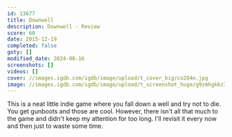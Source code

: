 ```yaml
---
id: 13677
title: Downwell
description: Downwell - Review
score: 60
date: 2015-12-19
completed: false
goty: []
modified_date: 2024-08-16
screenshots: []
videos: []
cover: //images.igdb.com/igdb/image/upload/t_cover_big/co284e.jpg
image: //images.igdb.com/igdb/image/upload/t_screenshot_huge/g9zmhgkkz3lx0emhfld0.jpg
---
```

This is a neat little indie game where you fall down a well and try not to die. You get gunboots and those are cool. However, there isn't all that much to the game and didn't keep my attention for too long. I'll revisit it every now and then just to waste some time.